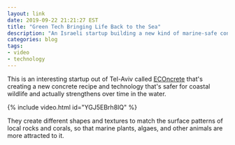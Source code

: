 ```yaml
---
layout: link
date: 2019-09-22 21:21:27 EST
title: "Green Tech Bringing Life Back to the Sea"
description: "An Israeli startup building a new kind of marine-safe concrete."
categories: blog
tags:
- video
- technology
---
```


This is an interesting startup out of Tel-Aviv called [ECOncrete](https://econcretetech.com/ "ECOncrete") that's creating a new concrete recipe and technology that's safer for coastal wildlife and actually strengthens over time in the water.

{% include video.html id="YGJ5EBrh8IQ" %}

They create different shapes and textures to match the surface patterns of local rocks and corals, so that marine plants, algaes, and other animals are more attracted to it.
